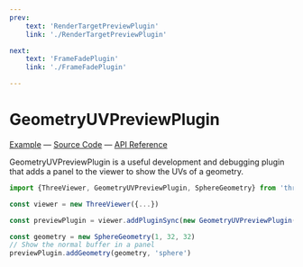 ```yaml
---
prev: 
    text: 'RenderTargetPreviewPlugin'
    link: './RenderTargetPreviewPlugin'

next: 
    text: 'FrameFadePlugin'
    link: './FrameFadePlugin'

---
```


# GeometryUVPreviewPlugin

[//]: # (todo: image)

[Example](https://threepipe.org/examples/#geometry-uv-preview/) &mdash;
[Source Code](https://github.com/repalash/threepipe/blob/master/src/plugins/ui/GeometryUVPreviewPlugin.ts) &mdash;
[API Reference](https://threepipe.org/docs/classes/GeometryUVPreviewPlugin.html)

GeometryUVPreviewPlugin is a useful development and debugging plugin
that adds a panel to the viewer to show the UVs of a geometry.

```typescript
import {ThreeViewer, GeometryUVPreviewPlugin, SphereGeometry} from 'threepipe'

const viewer = new ThreeViewer({...})

const previewPlugin = viewer.addPluginSync(new GeometryUVPreviewPlugin())

const geometry = new SphereGeometry(1, 32, 32)
// Show the normal buffer in a panel
previewPlugin.addGeometry(geometry, 'sphere')
```
